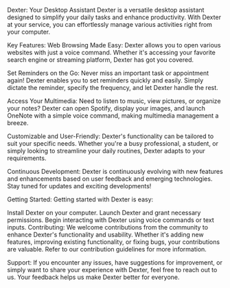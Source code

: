 Dexter: Your Desktop Assistant
Dexter is a versatile desktop assistant designed to simplify your daily tasks and enhance productivity. With Dexter at your service, you can effortlessly manage various activities right from your computer.

Key Features:
Web Browsing Made Easy:
Dexter allows you to open various websites with just a voice command. Whether it's accessing your favorite search engine or streaming platform, Dexter has got you covered.

Set Reminders on the Go:
Never miss an important task or appointment again! Dexter enables you to set reminders quickly and easily. Simply dictate the reminder, specify the frequency, and let Dexter handle the rest.

Access Your Multimedia:
Need to listen to music, view pictures, or organize your notes? Dexter can open Spotify, display your images, and launch OneNote with a simple voice command, making multimedia management a breeze.

Customizable and User-Friendly:
Dexter's functionality can be tailored to suit your specific needs. Whether you're a busy professional, a student, or simply looking to streamline your daily routines, Dexter adapts to your requirements.

Continuous Development:
Dexter is continuously evolving with new features and enhancements based on user feedback and emerging technologies. Stay tuned for updates and exciting developments!

Getting Started:
Getting started with Dexter is easy:

Install Dexter on your computer.
Launch Dexter and grant necessary permissions.
Begin interacting with Dexter using voice commands or text inputs.
Contributing:
We welcome contributions from the community to enhance Dexter's functionality and usability. Whether it's adding new features, improving existing functionality, or fixing bugs, your contributions are valuable. Refer to our contribution guidelines for more information.

Support:
If you encounter any issues, have suggestions for improvement, or simply want to share your experience with Dexter, feel free to reach out to us. Your feedback helps us make Dexter better for everyone.
